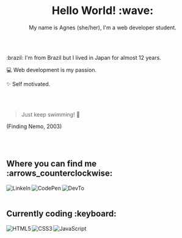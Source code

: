 <h1 align="center"> Hello World! :wave:</h1>

<p align="center">My name is Agnes (she/her), I'm a web developer student.</p>
<br />
<br />
<p>:brazil: I'm from Brazil but I lived in Japan for almost 12 years.</p>
<p>💻 Web development is my passion.</p>
<p>✨ Self motivated.</p>
<br />
<br />

<blockquote>Just keep swimming! 🐠</blockquote> 
<p>(Finding Nemo, 2003)</p>

<br />
<br />

<h2>Where you can find me :arrows_counterclockwise:	</h2> 

[<img align="left" alt="LinkeIn" src="https://img.shields.io/badge/LinkedIn-0077B5?style=for-the-badge&logo=linkedin&logoColor=white" />][linkedin]
[<img align="left" alt="CodePen" src="https://img.shields.io/badge/Codepen-000000?style=for-the-badge&logo=codepen&logoColor=white" />][codepen]
[<img align="left" alt="DevTo" src="https://img.shields.io/badge/dev.to-0A0A0A?style=for-the-badge&logo=dev.to&logoColor=white" />][devto]

<br />
<br />

<h2>Currently coding :keyboard:</h2>

<img align="left" alt="HTML5" src="https://img.shields.io/badge/html5-%23E34F26.svg?&style=for-the-badge&logo=html5&logoColor=white"/>
<img align="left" alt="CSS3" src="https://img.shields.io/badge/css3-%231572B6.svg?&style=for-the-badge&logo=css3&logoColor=white"/> 
<img align="left" alt="JavaScript" src="https://img.shields.io/badge/javascript-%23323330.svg?&style=for-the-badge&logo=javascript&logoColor=%23F7DF1E"/>


[linkedin]: https://br.linkedin.com/in/agnes-midori-hirata-43451967
[codepen]: https://codepen.io/agnesmidori
[devto]: https://dev.to/agnesmidori

